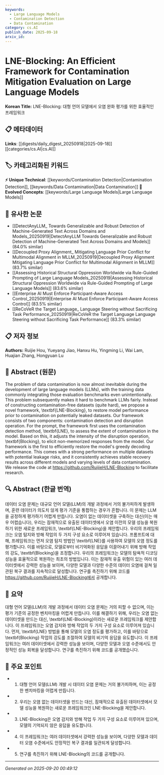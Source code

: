 ```yaml
---
keywords:
  - Large Language Models
  - Contamination Detection
  - Data Contamination
category: cs.AI
publish_date: 2025-09-18
arxiv_id:
---
```


<!-- KEYWORD_LINKING_METADATA:
{
  "processed_timestamp": "2025-09-22 22:23:25.183618",
  "vocabulary_version": "1.0",
  "selected_keywords": [
    "Large Language Models",
    "Contamination Detection",
    "Data Contamination"
  ],
  "rejected_keywords": [
    "Natural Language Processing"
  ],
  "similarity_scores": {
    "Large Language Models": 0.8,
    "Contamination Detection": 0.72,
    "Data Contamination": 0.7
  },
  "extraction_method": "AI_prompt_based",
  "budget_applied": true
}
-->

# LNE-Blocking: An Efficient Framework for Contamination Mitigation Evaluation on Large Language Models

**Korean Title:** LNE-Blocking: 대형 언어 모델에서 오염 완화 평가를 위한 효율적인 프레임워크

## 📋 메타데이터

**Links**: [[digests/daily_digest_20250918|2025-09-18]]        [[categories/cs.AI|cs.AI]]

## 🏷️ 카테고리화된 키워드
**⚡ Unique Technical**: [[keywords/Contamination Detection|Contamination Detection]], [[keywords/Data Contamination|Data Contamination]]
**🚀 Evolved Concepts**: [[keywords/Large Language Models|Large Language Models]]

## 🔗 유사한 논문
- [[DetectAnyLLM_ Towards Generalizable and Robust Detection of Machine-Generated Text Across Domains and Models_20250919|DetectAnyLLM Towards Generalizable and Robust Detection of Machine-Generated Text Across Domains and Models]] (84.0% similar)
- [[Decoupled Proxy Alignment_ Mitigating Language Prior Conflict for Multimodal Alignment in MLLM_20250919|Decoupled Proxy Alignment Mitigating Language Prior Conflict for Multimodal Alignment in MLLM]] (83.7% similar)
- [[Assessing Historical Structural Oppression Worldwide via Rule-Guided Prompting of Large Language Models_20250919|Assessing Historical Structural Oppression Worldwide via Rule-Guided Prompting of Large Language Models]] (83.6% similar)
- [[Enterprise AI Must Enforce Participant-Aware Access Control_20250919|Enterprise AI Must Enforce Participant-Aware Access Control]] (83.5% similar)
- [[ReCoVeR the Target Language_ Language Steering without Sacrificing Task Performance_20250919|ReCoVeR the Target Language Language Steering without Sacrificing Task Performance]] (83.3% similar)

## 📋 저자 정보

**Authors:** Ruijie Hou, Yueyang Jiao, Hanxu Hu, Yingming Li, Wai Lam, Huajian Zhang, Hongyuan Lu

## 📄 Abstract (원문)

The problem of data contamination is now almost inevitable during the
development of large language models (LLMs), with the training data commonly
integrating those evaluation benchmarks even unintentionally. This problem
subsequently makes it hard to benchmark LLMs fairly. Instead of constructing
contamination-free datasets (quite hard), we propose a novel framework,
\textbf{LNE-Blocking}, to restore model performance prior to contamination on
potentially leaked datasets. Our framework consists of two components:
contamination detection and disruption operation. For the prompt, the framework
first uses the contamination detection method, \textbf{LNE}, to assess the
extent of contamination in the model. Based on this, it adjusts the intensity
of the disruption operation, \textbf{Blocking}, to elicit non-memorized
responses from the model. Our framework is the first to efficiently restore the
model's greedy decoding performance. This comes with a strong performance on
multiple datasets with potential leakage risks, and it consistently achieves
stable recovery results across different models and varying levels of data
contamination. We release the code at https://github.com/RuijieH/LNE-Blocking
to facilitate research.

## 🔍 Abstract (한글 번역)

데이터 오염 문제는 대규모 언어 모델(LLM)의 개발 과정에서 거의 불가피하게 발생하며, 훈련 데이터가 의도치 않게 평가 기준을 통합하는 경우가 흔합니다. 이 문제는 LLM을 공정하게 평가하기 어렵게 만듭니다. 오염이 없는 데이터셋을 구축하는 대신(이는 매우 어렵습니다), 우리는 잠재적으로 유출된 데이터셋에서 오염 이전의 모델 성능을 복원하기 위한 새로운 프레임워크, \textbf{LNE-Blocking}을 제안합니다. 우리의 프레임워크는 오염 탐지와 방해 작업의 두 가지 구성 요소로 이루어져 있습니다. 프롬프트에 대해, 프레임워크는 먼저 오염 탐지 방법인 \textbf{LNE}를 사용하여 모델의 오염 정도를 평가합니다. 이를 바탕으로, 모델로부터 비기억화된 응답을 이끌어내기 위해 방해 작업의 강도, \textbf{Blocking}을 조정합니다. 우리의 프레임워크는 모델의 탐욕적 디코딩 성능을 효율적으로 복원하는 최초의 방법입니다. 이는 잠재적 유출 위험이 있는 여러 데이터셋에서 강력한 성능을 보이며, 다양한 모델과 다양한 수준의 데이터 오염에 걸쳐 일관된 복구 결과를 지속적으로 달성합니다. 연구를 촉진하기 위해 코드를 https://github.com/RuijieH/LNE-Blocking에서 공개합니다.

## 📝 요약

대형 언어 모델(LLM)의 개발 과정에서 데이터 오염 문제는 거의 피할 수 없으며, 이는 평가 기준의 공정한 벤치마킹을 어렵게 만듭니다. 이를 해결하기 위해, 우리는 오염 없는 데이터셋을 만드는 대신, \textbf{LNE-Blocking}이라는 새로운 프레임워크를 제안합니다. 이 프레임워크는 오염 감지와 방해 작업의 두 가지 구성 요소로 이루어져 있습니다. 먼저, \textbf{LNE} 방법을 통해 모델의 오염 정도를 평가하고, 이를 바탕으로 \textbf{Blocking} 작업의 강도를 조절하여 모델의 비기억 응답을 유도합니다. 이 프레임워크는 여러 데이터셋에서 강력한 성능을 보이며, 다양한 모델과 오염 수준에서도 안정적인 성능 회복을 달성합니다. 연구를 촉진하기 위해 코드를 공개했습니다.

## 🎯 주요 포인트

- 1. 대형 언어 모델(LLM) 개발 시 데이터 오염 문제는 거의 불가피하며, 이는 공정한 벤치마킹을 어렵게 만듭니다.

- 2. 우리는 오염 없는 데이터셋을 만드는 대신, 잠재적으로 유출된 데이터셋에서 모델 성능을 복원하는 새로운 프레임워크인 LNE-Blocking을 제안합니다.

- 3. LNE-Blocking은 오염 감지와 방해 작업 두 가지 구성 요소로 이루어져 있으며, 모델의 기억되지 않은 응답을 유도합니다.

- 4. 이 프레임워크는 여러 데이터셋에서 강력한 성능을 보이며, 다양한 모델과 데이터 오염 수준에서도 안정적인 복구 결과를 일관되게 달성합니다.

- 5. 연구를 촉진하기 위해 LNE-Blocking의 코드를 공개합니다.

---

*Generated on 2025-09-20 00:49:12*